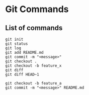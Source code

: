 # Git Commands

## List of commands

```
git init
git status
git log
git add README.md
git commit -m "<message>" 
git checkout .
git checkout -b feature_x
git diff
git diff HEAD~1

git checkout -b feature_a
git commit -m "<message>" README.md
```

